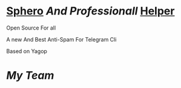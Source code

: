 # [Sphero](https://telegram.me/Sphero) *And Professionall* [Helper](http://telegram.me/Spherorobot)

Open Source For all

A new And Best Anti-Spam For Telegram Cli 

Based on Yagop 

# *My Team*
